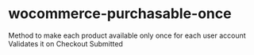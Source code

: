 # wocommerce-purchasable-once
Method to make each product available only once for each user account
Validates it on Checkout Submitted
